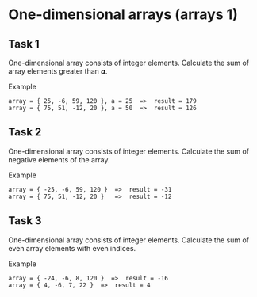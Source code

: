 # One-dimensional arrays (arrays 1)

## Task 1
One-dimensional array consists of integer elements. Calculate the sum of array elements greater than **_a_**.


Example 

```
array = { 25, -6, 59, 120 }, a = 25  =>  result = 179
array = { 75, 51, -12, 20 }, a = 50  =>  result = 126
```

## Task 2
One-dimensional array consists of integer elements. Calculate the sum of negative elements of the array. 


Example 

```
array = { -25, -6, 59, 120 }  =>  result = -31
array = { 75, 51, -12, 20 }   =>  result = -12
```

## Task 3
One-dimensional array consists of integer elements. Calculate the sum of even array elements with even indices.   


Example 

```
array = { -24, -6, 8, 120 }  =>  result = -16
array = { 4, -6, 7, 22 }  =>  result = 4
```
